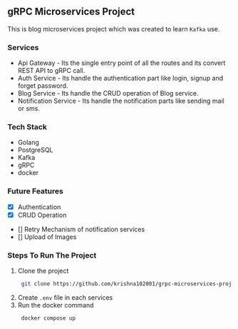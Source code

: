 ## gRPC Microservices Project

This is blog microservices project which was created to learn `Kafka` use.

### Services

- Api Gateway - Its the single entry point of all the routes and its convert REST API to gRPC call.
- Auth Service - Its handle the authentication part like login, signup and forget password.
- Blog Service - Its handle the CRUD operation of Blog service.
- Notification Service - Its handle the notification parts like sending mail or sms.

### Tech Stack

- Golang
- PostgreSQL
- Kafka
- gRPC
- docker

### Future Features

- [x] Authentication
- [x] CRUD Operation
- [] Retry Mechanism of notification services
- [] Upload of Images

### Steps To Run The Project

1. Clone the project
   ```bash
    git clone https://github.com/krishna102001/grpc-microservices-project.git
   ```
2. Create `.env` file in each services
3. Run the docker command
   ```bash
    docker compose up
   ```
